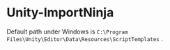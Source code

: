 # Unity-ImportNinja

Default path under Windows is `C:\Program Files\Unity\Editor\Data\Resources\ScriptTemplates` .
